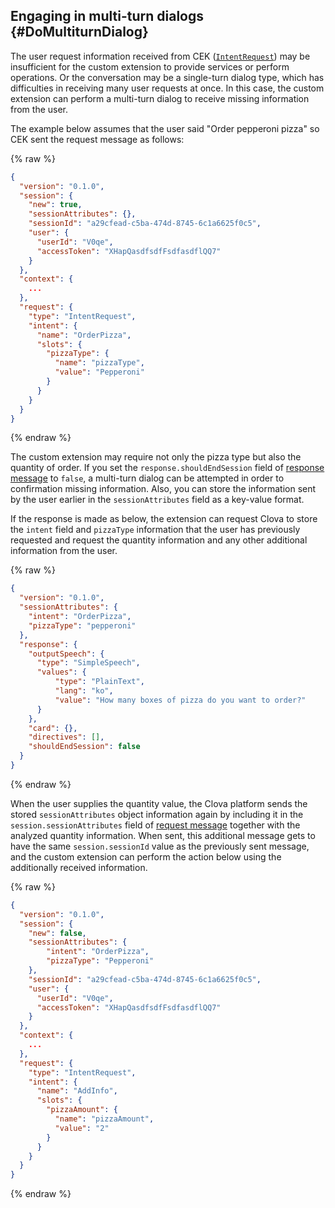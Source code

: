 ﻿## Engaging in multi-turn dialogs {#DoMultiturnDialog}

The user request information received from CEK ([`IntentRequest`](/CEK/Guides/Build_Custom_Extension.md#HandleIntentRequest)) may be insufficient for the custom extension to provide services or perform operations. Or the conversation may be a single-turn dialog type, which has difficulties in receiving many user requests at once. In this case, the custom extension can perform a multi-turn dialog to receive missing information from the user.

The example below assumes that the user said "Order pepperoni pizza" so CEK sent the request message as follows:

{% raw %}
```json
{
  "version": "0.1.0",
  "session": {
    "new": true,
    "sessionAttributes": {},
    "sessionId": "a29cfead-c5ba-474d-8745-6c1a6625f0c5",
    "user": {
      "userId": "V0qe",
      "accessToken": "XHapQasdfsdfFsdfasdflQQ7"
    }
  },
  "context": {
    ...
  },
  "request": {
    "type": "IntentRequest",
    "intent": {
      "name": "OrderPizza",
      "slots": {
        "pizzaType": {
          "name": "pizzaType",
          "value": "Pepperoni"
        }
      }
    }
  }
}
```
{% endraw %}

The custom extension may require not only the pizza type but also the quantity of order. If you set the `response.shouldEndSession` field of [response message](/CEK/References/CEK_API.md#CustomExtResponseMessage) to `false`, a multi-turn dialog can be attempted in order to confirmation missing information. Also, you can store the information sent by the user earlier in the `sessionAttributes` field as a key-value format.

If the response is made as below, the extension can request Clova to store the `intent` field and `pizzaType` information that the user has previously requested and request the quantity information and any other additional information from the user.

{% raw %}
```json
{
  "version": "0.1.0",
  "sessionAttributes": {
    "intent": "OrderPizza",
    "pizzaType": "pepperoni"
  },
  "response": {
    "outputSpeech": {
      "type": "SimpleSpeech",
      "values": {
          "type": "PlainText",
          "lang": "ko",
          "value": "How many boxes of pizza do you want to order?"
      }
    },
    "card": {},
    "directives": [],
    "shouldEndSession": false
  }
}
```
{% endraw %}

When the user supplies the quantity value, the Clova platform sends the stored `sessionAttributes` object information again by including it in the `session.sessionAttributes` field of [request message](/CEK/References/CEK_API.md#CustomExtRequestMessage) together with the analyzed quantity information. When sent, this additional message gets to have the same `session.sessionId` value as the previously sent message, and the custom extension can perform the action below using the additionally received information.

{% raw %}
```json
{
  "version": "0.1.0",
  "session": {
    "new": false,
    "sessionAttributes": {
        "intent": "OrderPizza",
        "pizzaType": "Pepperoni"
    },
    "sessionId": "a29cfead-c5ba-474d-8745-6c1a6625f0c5",
    "user": {
      "userId": "V0qe",
      "accessToken": "XHapQasdfsdfFsdfasdflQQ7"
    }
  },
  "context": {
    ...
  },
  "request": {
    "type": "IntentRequest",
    "intent": {
      "name": "AddInfo",
      "slots": {
        "pizzaAmount": {
          "name": "pizzaAmount",
          "value": "2"
        }
      }
    }
  }
}
```
{% endraw %}


